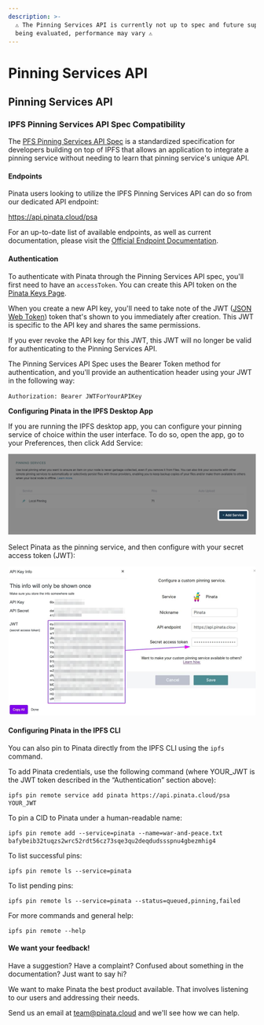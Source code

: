 ```yaml
---
description: >-
  ⚠️ The Pinning Services API is currently not up to spec and future support is
  being evaluated, performance may vary ⚠️
---
```


# Pinning Services API

## Pinning Services API

### IPFS Pinning Services API Spec Compatibility

The [PFS Pinning Services API Spec](https://ipfs.github.io/pinning-services-api-spec/) is a standardized specification for developers building on top of IPFS that allows an application to integrate a pinning service without needing to learn that pinning service's unique API.

#### Endpoints

Pinata users looking to utilize the IPFS Pinning Services API can do so from our dedicated API endpoint:

https://api.pinata.cloud/psa

For an up-to-date list of available endpoints, as well as current documentation, please visit the [Official Endpoint Documentation](https://ipfs.github.io/pinning-services-api-spec/#tag/pins).

#### Authentication

To authenticate with Pinata through the Pinning Services API spec, you'll first need to have an `accessToken`. You can create this API token on the [Pinata Keys Page](https://pinata.cloud/keys).

When you create a new API key, you'll need to take note of the JWT ([JSON Web Token](https://jwt.io/)) token that's shown to you immediately after creation. This JWT is specific to the API key and shares the same permissions.

If you ever revoke the API key for this JWT, this JWT will no longer be valid for authenticating to the Pinning Services API.

The Pinning Services API Spec uses the Bearer Token method for authentication, and you'll provide an authentication header using your JWT in the following way:

`Authorization: Bearer JWTForYourAPIKey`

**Configuring Pinata in the IPFS Desktop App**

If you are running the IPFS desktop app, you can configure your pinning service of choice within the user interface. To do so, open the app, go to your Preferences, then click Add Service:&#x20;

![](<../.gitbook/assets/CleanShot 2021-06-25 at 08.22.18@2x.png>)

Select Pinata as the pinning service, and then configure with your secret access token (JWT):&#x20;

![](<../.gitbook/assets/image (10).png>)

#### Configuring Pinata in the IPFS CLI

You can also pin to Pinata directly from the IPFS CLI using the `ipfs` command.

To add Pinata credentials, use the following command (where YOUR\_JWT is the JWT token described in the “Authentication” section above):

```
ipfs pin remote service add pinata https://api.pinata.cloud/psa YOUR_JWT
```

To pin a CID to Pinata under a human-readable name:

```
ipfs pin remote add --service=pinata --name=war-and-peace.txt bafybeib32tuqzs2wrc52rdt56cz73sqe3qu2deqdudssspnu4gbezmhig4
```

To list successful pins:

```
ipfs pin remote ls --service=pinata
```

To list pending pins:

```
ipfs pin remote ls --service=pinata --status=queued,pinning,failed
```

For more commands and general help:

```
ipfs pin remote --help
```

#### We want your feedback!

Have a suggestion? Have a complaint? Confused about something in the documentation? Just want to say hi?

We want to make Pinata the best product available. That involves listening to our users and addressing their needs.

Send us an email at [team@pinata.cloud](mailto:team@pinata.cloud) and we'll see how we can help.
